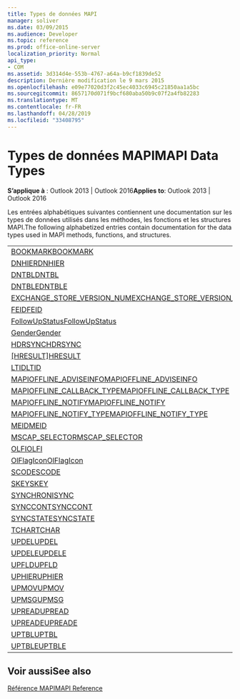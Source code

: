 ```yaml
---
title: Types de données MAPI
manager: soliver
ms.date: 03/09/2015
ms.audience: Developer
ms.topic: reference
ms.prod: office-online-server
localization_priority: Normal
api_type:
- COM
ms.assetid: 3d314d4e-553b-4767-a64a-b9cf1839de52
description: Dernière modification le 9 mars 2015
ms.openlocfilehash: e09e77020d3f2c45ec4033c6945c21850aa1a5bc
ms.sourcegitcommit: 8657170d071f9bcf680aba50b9c07f2a4fb82283
ms.translationtype: MT
ms.contentlocale: fr-FR
ms.lasthandoff: 04/28/2019
ms.locfileid: "33408795"
---
```

# <a name="mapi-data-types"></a><span data-ttu-id="032be-103">Types de données MAPI</span><span class="sxs-lookup"><span data-stu-id="032be-103">MAPI Data Types</span></span>

  
  
<span data-ttu-id="032be-104">**S’applique à** : Outlook 2013 | Outlook 2016</span><span class="sxs-lookup"><span data-stu-id="032be-104">**Applies to**: Outlook 2013 | Outlook 2016</span></span> 
  
<span data-ttu-id="032be-105">Les entrées alphabétiques suivantes contiennent une documentation sur les types de données utilisés dans les méthodes, les fonctions et les structures MAPI.</span><span class="sxs-lookup"><span data-stu-id="032be-105">The following alphabetized entries contain documentation for the data types used in MAPI methods, functions, and structures.</span></span> 
  
||
|:-----|
|[<span data-ttu-id="032be-106">BOOKMARK</span><span class="sxs-lookup"><span data-stu-id="032be-106">BOOKMARK</span></span>](bookmark.md) <br/> |
|[<span data-ttu-id="032be-107">DNHIER</span><span class="sxs-lookup"><span data-stu-id="032be-107">DNHIER</span></span>](dnhier.md) <br/> |
|[<span data-ttu-id="032be-108">DNTBL</span><span class="sxs-lookup"><span data-stu-id="032be-108">DNTBL</span></span>](dntbl.md) <br/> |
|[<span data-ttu-id="032be-109">DNTBLE</span><span class="sxs-lookup"><span data-stu-id="032be-109">DNTBLE</span></span>](dntble.md) <br/> |
|[<span data-ttu-id="032be-110">EXCHANGE_STORE_VERSION_NUM</span><span class="sxs-lookup"><span data-stu-id="032be-110">EXCHANGE_STORE_VERSION_NUM</span></span>](exchange_store_version_num.md) <br/> |
|[<span data-ttu-id="032be-111">FEID</span><span class="sxs-lookup"><span data-stu-id="032be-111">FEID</span></span>](feid.md) <br/> |
|[<span data-ttu-id="032be-112">FollowUpStatus</span><span class="sxs-lookup"><span data-stu-id="032be-112">FollowUpStatus</span></span>](followupstatus.md) <br/> |
|[<span data-ttu-id="032be-113">Gender</span><span class="sxs-lookup"><span data-stu-id="032be-113">Gender</span></span>](gender.md) <br/> |
|[<span data-ttu-id="032be-114">HDRSYNC</span><span class="sxs-lookup"><span data-stu-id="032be-114">HDRSYNC</span></span>](hdrsync.md) <br/> |
|<span data-ttu-id="032be-115">[[HRESULT]](hresult.md)</span><span class="sxs-lookup"><span data-stu-id="032be-115">[HRESULT](hresult.md)</span></span> <br/> |
|[<span data-ttu-id="032be-116">LTID</span><span class="sxs-lookup"><span data-stu-id="032be-116">LTID</span></span>](ltid.md) <br/> |
|[<span data-ttu-id="032be-117">MAPIOFFLINE_ADVISEINFO</span><span class="sxs-lookup"><span data-stu-id="032be-117">MAPIOFFLINE_ADVISEINFO</span></span>](mapioffline_adviseinfo.md) <br/> |
|[<span data-ttu-id="032be-118">MAPIOFFLINE_CALLBACK_TYPE</span><span class="sxs-lookup"><span data-stu-id="032be-118">MAPIOFFLINE_CALLBACK_TYPE</span></span>](mapioffline_callback_type.md) <br/> |
|[<span data-ttu-id="032be-119">MAPIOFFLINE_NOTIFY</span><span class="sxs-lookup"><span data-stu-id="032be-119">MAPIOFFLINE_NOTIFY</span></span>](mapioffline_notify.md) <br/> |
|[<span data-ttu-id="032be-120">MAPIOFFLINE_NOTIFY_TYPE</span><span class="sxs-lookup"><span data-stu-id="032be-120">MAPIOFFLINE_NOTIFY_TYPE</span></span>](mapioffline_notify_type.md) <br/> |
|[<span data-ttu-id="032be-121">MEID</span><span class="sxs-lookup"><span data-stu-id="032be-121">MEID</span></span>](meid.md) <br/> |
|[<span data-ttu-id="032be-122">MSCAP_SELECTOR</span><span class="sxs-lookup"><span data-stu-id="032be-122">MSCAP_SELECTOR</span></span>](mscap_selector.md) <br/> |
|[<span data-ttu-id="032be-123">OLFI</span><span class="sxs-lookup"><span data-stu-id="032be-123">OLFI</span></span>](olfi.md) <br/> |
|[<span data-ttu-id="032be-124">OlFlagIcon</span><span class="sxs-lookup"><span data-stu-id="032be-124">OlFlagIcon</span></span>](olflagicon.md) <br/> |
|[<span data-ttu-id="032be-125">SCODE</span><span class="sxs-lookup"><span data-stu-id="032be-125">SCODE</span></span>](scode.md) <br/> |
|[<span data-ttu-id="032be-126">SKEY</span><span class="sxs-lookup"><span data-stu-id="032be-126">SKEY</span></span>](skey.md) <br/> |
|[<span data-ttu-id="032be-127">SYNCHRONI</span><span class="sxs-lookup"><span data-stu-id="032be-127">SYNC</span></span>](sync.md) <br/> |
|[<span data-ttu-id="032be-128">SYNCCONT</span><span class="sxs-lookup"><span data-stu-id="032be-128">SYNCCONT</span></span>](synccont.md) <br/> |
|[<span data-ttu-id="032be-129">SYNCSTATE</span><span class="sxs-lookup"><span data-stu-id="032be-129">SYNCSTATE</span></span>](syncstate.md) <br/> |
|[<span data-ttu-id="032be-130">TCHAR</span><span class="sxs-lookup"><span data-stu-id="032be-130">TCHAR</span></span>](tchar.md) <br/> |
|[<span data-ttu-id="032be-131">UPDEL</span><span class="sxs-lookup"><span data-stu-id="032be-131">UPDEL</span></span>](updel.md) <br/> |
|[<span data-ttu-id="032be-132">UPDELE</span><span class="sxs-lookup"><span data-stu-id="032be-132">UPDELE</span></span>](updele.md) <br/> |
|[<span data-ttu-id="032be-133">UPFLD</span><span class="sxs-lookup"><span data-stu-id="032be-133">UPFLD</span></span>](upfld.md) <br/> |
|[<span data-ttu-id="032be-134">UPHIER</span><span class="sxs-lookup"><span data-stu-id="032be-134">UPHIER</span></span>](uphier.md) <br/> |
|[<span data-ttu-id="032be-135">UPMOV</span><span class="sxs-lookup"><span data-stu-id="032be-135">UPMOV</span></span>](upmov.md) <br/> |
|[<span data-ttu-id="032be-136">UPMSG</span><span class="sxs-lookup"><span data-stu-id="032be-136">UPMSG</span></span>](upmsg.md) <br/> |
|[<span data-ttu-id="032be-137">UPREAD</span><span class="sxs-lookup"><span data-stu-id="032be-137">UPREAD</span></span>](upread.md) <br/> |
|[<span data-ttu-id="032be-138">UPREADE</span><span class="sxs-lookup"><span data-stu-id="032be-138">UPREADE</span></span>](upreade.md) <br/> |
|[<span data-ttu-id="032be-139">UPTBL</span><span class="sxs-lookup"><span data-stu-id="032be-139">UPTBL</span></span>](uptbl.md) <br/> |
|[<span data-ttu-id="032be-140">UPTBLE</span><span class="sxs-lookup"><span data-stu-id="032be-140">UPTBLE</span></span>](uptble.md) <br/> |
   
## <a name="see-also"></a><span data-ttu-id="032be-141">Voir aussi</span><span class="sxs-lookup"><span data-stu-id="032be-141">See also</span></span>



[<span data-ttu-id="032be-142">Référence MAPI</span><span class="sxs-lookup"><span data-stu-id="032be-142">MAPI Reference</span></span>](mapi-reference.md)

